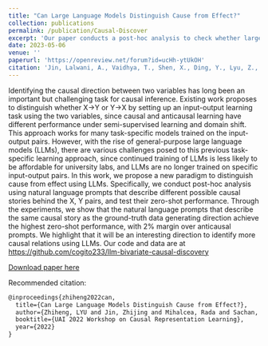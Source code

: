 ```yaml
---
title: "Can Large Language Models Distinguish Cause from Effect?"
collection: publications
permalink: /publication/Causal-Discover
excerpt: 'Our paper conducts a post-hoc analysis to check whether large language models can be used to distinguish cause from effect.'
date: 2023-05-06
venue: ''
paperurl: 'https://openreview.net/forum?id=ucHh-ytUkOH'
citation: 'Jin, Lalwani, A., Vaidhya, T., Shen, X., Ding, Y., Lyu, Z., Sachan, M., Mihalcea, R., & Schölkopf, B. (2022). Logical Fallacy Detection.'
---
```

Identifying the causal direction between two variables has long been an important but challenging task for causal inference. Existing work proposes to distinguish whether X->Y or Y->X by setting up an input-output learning task using the two variables, since causal and anticausal learning have different performance under semi-supervised learning and domain shift. This approach works for many task-specific models trained on the input-output pairs. However, with the rise of general-purpose large language models (LLMs), there are various challenges posed to this previous task-specific learning approach, since continued training of LLMs is less likely to be affordable for university labs, and LLMs are no longer trained on specific input-output pairs. In this work, we propose a new paradigm to distinguish cause from effect using LLMs. Specifically, we conduct post-hoc analysis using natural language prompts that describe different possible causal stories behind the X, Y pairs, and test their zero-shot performance. Through the experiments, we show that the natural language prompts that describe the same causal story as the ground-truth data generating direction achieve the highest zero-shot performance, with 2% margin over anticausal prompts. We highlight that it will be an interesting direction to identify more causal relations using LLMs. Our code and data are at https://github.com/cogito233/llm-bivariate-causal-discovery

[Download paper here](https://openreview.net/forum?id=ucHh-ytUkOH)

Recommended citation:

```tex
@inproceedings{zhiheng2022can,
  title={Can Large Language Models Distinguish Cause from Effect?},
  author={Zhiheng, LYU and Jin, Zhijing and Mihalcea, Rada and Sachan, Mrinmaya and Sch{\"o}lkopf, Bernhard},
  booktitle={UAI 2022 Workshop on Causal Representation Learning},
  year={2022}
}

```

